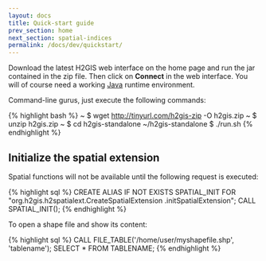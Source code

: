 ```yaml
---
layout: docs
title: Quick-start guide
prev_section: home
next_section: spatial-indices
permalink: /docs/dev/quickstart/
---
```


Download the latest H2GIS web interface on the home page and run the jar
contained in the zip file. Then click on **Connect** in the web interface. You
will of course need a working [Java][] runtime environment.

Command-line gurus, just execute the following commands:

{% highlight bash %}
~ $ wget http://tinyurl.com/h2gis-zip -O h2gis.zip
~ $ unzip h2gis.zip
~ $ cd h2gis-standalone
~/h2gis-standalone $ ./run.sh
{% endhighlight %}

## Initialize the spatial extension

Spatial functions will not be available until the following request is
executed:

{% highlight sql %}
CREATE ALIAS IF NOT EXISTS SPATIAL_INIT FOR
    "org.h2gis.h2spatialext.CreateSpatialExtension
        .initSpatialExtension";
CALL SPATIAL_INIT();
{% endhighlight %}

To open a shape file and show its content:

{% highlight sql %}
CALL FILE_TABLE('/home/user/myshapefile.shp', 'tablename');
SELECT * FROM TABLENAME;
{% endhighlight %}

[Java]: http://java.com/en/download/index.jsp
